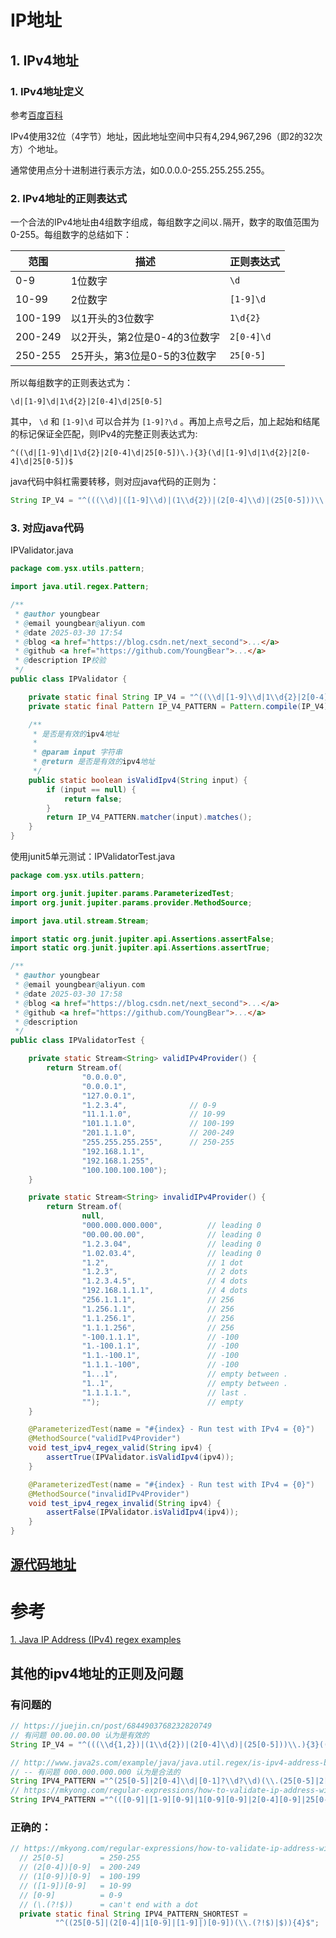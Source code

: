# IP地址

## 1. IPv4地址

### 1. IPv4地址定义

参考[百度百科](https://baike.baidu.com/item/IPv4/422599?fr=aladdin)

IPv4使用32位（4字节）地址，因此地址空间中只有4,294,967,296（即2的32次方）个地址。

通常使用点分十进制进行表示方法，如0.0.0.0-255.255.255.255。



### 2. IPv4地址的正则表达式



一个合法的IPv4地址由4组数字组成，每组数字之间以`.`隔开，数字的取值范围为0-255。每组数字的总结如下：

| 范围    | 描述                         | 正则表达式 |
| ------- | ---------------------------- | ---------- |
| 0-9     | 1位数字                      | `\d`       |
| 10-99   | 2位数字                      | `[1-9]\d`  |
| 100-199 | 以1开头的3位数字             | `1\d{2}`   |
| 200-249 | 以2开头，第2位是0-4的3位数字 | `2[0-4]\d` |
| 250-255 | 25开头，第3位是0-5的3位数字  | `25[0-5]`  |

所以每组数字的正则表达式为：

```shell
\d|[1-9]\d|1\d{2}|2[0-4]\d|25[0-5]
```

其中， ```\d``` 和 ```[1-9]\d``` 可以合并为 ```[1-9]?\d``` 。再加上点号之后，加上起始和结尾的标记保证全匹配，则IPv4的完整正则表达式为:

```shell
^((\d|[1-9]\d|1\d{2}|2[0-4]\d|25[0-5])\.){3}(\d|[1-9]\d|1\d{2}|2[0-4]\d|25[0-5])$
```

java代码中斜杠需要转移，则对应java代码的正则为：

```java
String IP_V4 = "^(((\\d)|([1-9]\\d)|(1\\d{2})|(2[0-4]\\d)|(25[0-5]))\\.){3}((\\d)|([1-9]\\d)|(1\\d{2})|(2[0-4]\\d)|(25[0-5]))$"
```

### 3. 对应java代码

IPValidator.java

```java
package com.ysx.utils.pattern;

import java.util.regex.Pattern;

/**
 * @author youngbear
 * @email youngbear@aliyun.com
 * @date 2025-03-30 17:54
 * @blog <a href="https://blog.csdn.net/next_second">...</a>
 * @github <a href="https://github.com/YoungBear">...</a>
 * @description IP校验
 */
public class IPValidator {

    private static final String IP_V4 = "^((\\d|[1-9]\\d|1\\d{2}|2[0-4]\\d|25[0-5])\\.){3}(\\d|[1-9]\\d|1\\d{2}|2[0-4]\\d|25[0-5])$";
    private static final Pattern IP_V4_PATTERN = Pattern.compile(IP_V4);

    /**
     * 是否是有效的ipv4地址
     *
     * @param input 字符串
     * @return 是否是有效的ipv4地址
     */
    public static boolean isValidIpv4(String input) {
        if (input == null) {
            return false;
        }
        return IP_V4_PATTERN.matcher(input).matches();
    }
}

```



使用junit5单元测试：IPValidatorTest.java

```java
package com.ysx.utils.pattern;

import org.junit.jupiter.params.ParameterizedTest;
import org.junit.jupiter.params.provider.MethodSource;

import java.util.stream.Stream;

import static org.junit.jupiter.api.Assertions.assertFalse;
import static org.junit.jupiter.api.Assertions.assertTrue;

/**
 * @author youngbear
 * @email youngbear@aliyun.com
 * @date 2025-03-30 17:58
 * @blog <a href="https://blog.csdn.net/next_second">...</a>
 * @github <a href="https://github.com/YoungBear">...</a>
 * @description
 */
public class IPValidatorTest {

    private static Stream<String> validIPv4Provider() {
        return Stream.of(
                "0.0.0.0",
                "0.0.0.1",
                "127.0.0.1",
                "1.2.3.4",              // 0-9
                "11.1.1.0",             // 10-99
                "101.1.1.0",            // 100-199
                "201.1.1.0",            // 200-249
                "255.255.255.255",      // 250-255
                "192.168.1.1",
                "192.168.1.255",
                "100.100.100.100");
    }

    private static Stream<String> invalidIPv4Provider() {
        return Stream.of(
                null,
                "000.000.000.000",          // leading 0
                "00.00.00.00",              // leading 0
                "1.2.3.04",                 // leading 0
                "1.02.03.4",                // leading 0
                "1.2",                      // 1 dot
                "1.2.3",                    // 2 dots
                "1.2.3.4.5",                // 4 dots
                "192.168.1.1.1",            // 4 dots
                "256.1.1.1",                // 256
                "1.256.1.1",                // 256
                "1.1.256.1",                // 256
                "1.1.1.256",                // 256
                "-100.1.1.1",               // -100
                "1.-100.1.1",               // -100
                "1.1.-100.1",               // -100
                "1.1.1.-100",               // -100
                "1...1",                    // empty between .
                "1..1",                     // empty between .
                "1.1.1.1.",                 // last .
                "");                        // empty
    }

    @ParameterizedTest(name = "#{index} - Run test with IPv4 = {0}")
    @MethodSource("validIPv4Provider")
    void test_ipv4_regex_valid(String ipv4) {
        assertTrue(IPValidator.isValidIpv4(ipv4));
    }

    @ParameterizedTest(name = "#{index} - Run test with IPv4 = {0}")
    @MethodSource("invalidIPv4Provider")
    void test_ipv4_regex_invalid(String ipv4) {
        assertFalse(IPValidator.isValidIpv4(ipv4));
    }
}

```



## [源代码地址](https://github.com/YoungBear/JavaUtils)



# 参考

[1. Java IP Address (IPv4) regex examples](https://mkyong.com/regular-expressions/how-to-validate-ip-address-with-regular-expression/)



## 其他的ipv4地址的正则及问题



### 有问题的

```java
// https://juejin.cn/post/6844903768232820749
// 有问题 00.00.00.00 认为是有效的
String IP_V4 = "^(((\\d{1,2})|(1\\d{2})|(2[0-4]\\d)|(25[0-5]))\\.){3}((\\d{1,2})|(1\\d{2})|(2[0-4]\\d)|(25[0-5]))$";

// http://www.java2s.com/example/java/java.util.regex/is-ipv4-address-by-regex.html
// -- 有问题 000.000.000.000 认为是合法的
String IPV4_PATTERN ="^(25[0-5]|2[0-4]\\d|[0-1]?\\d?\\d)(\\.(25[0-5]|2[0-4]\\d|[0-1]?\\d?\\d)){3}$"
// https://mkyong.com/regular-expressions/how-to-validate-ip-address-with-regular-expression/
String IPV4_PATTERN ="^(([0-9]|[1-9][0-9]|1[0-9][0-9]|2[0-4][0-9]|25[0-5])(\\.(?!$)|$)){4}$"
```



### 正确的：

```java
// https://mkyong.com/regular-expressions/how-to-validate-ip-address-with-regular-expression/  
  // 25[0-5]        = 250-255
  // (2[0-4])[0-9]  = 200-249
  // (1[0-9])[0-9]  = 100-199
  // ([1-9])[0-9]   = 10-99
  // [0-9]          = 0-9
  // (\.(?!$))      = can't end with a dot
  private static final String IPV4_PATTERN_SHORTEST =
          "^((25[0-5]|(2[0-4]|1[0-9]|[1-9]|)[0-9])(\\.(?!$)|$)){4}$";      
```

